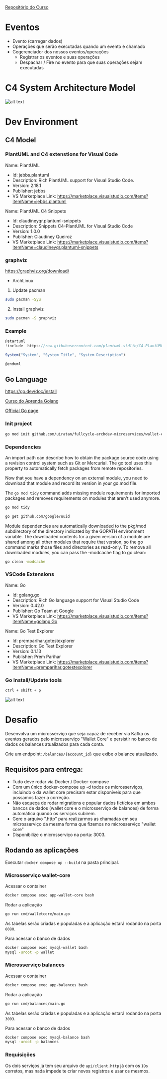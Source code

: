 [Repositório do Curso](https://github.com/devfullcycle/fc-eda/tree/main)
# Eventos
- Evento (carregar dados)
- Operações que serão executadas quando um evento é chamado
- Gegerenciador dos nossos eventos/operações
  - Registrar os eventos e suas operações
  - Despachar / Fire no evento para que suas operações sejam executadas


# C4 System Architecture Model

![alt text](image.png)

# Dev Environment

## C4 Model

### PlantUML and C4 extenstions for Visual Code
Name: PlantUML
- Id: jebbs.plantuml
- Description: Rich PlantUML support for Visual Studio Code.
- Version: 2.18.1
- Publisher: jebbs
- VS Marketplace Link: https://marketplace.visualstudio.com/items?itemName=jebbs.plantuml


 Name: PlantUML C4 Snippets
- Id: claudineyqr.plantuml-snippets
- Description: Snippets C4-PlantUML for Visual Studio Code
- Version: 1.0.0
- Publisher: Claudiney Queiroz
- VS Marketplace Link: https://marketplace.visualstudio.com/items?itemName=claudineyqr.plantuml-snippets

### graphviz
https://graphviz.org/download/

* ArchLinux
1. Update pacman
```zsh
sudo pacman -Syu
```

2. Install graphviz
```zsh
sudo pacman -S graphviz
```

### Example
```js
@startuml
!include  https://raw.githubusercontent.com/plantuml-stdlib/C4-PlantUML/master/C4_Container.puml

System("System", "System Title", "System Description")

@enduml
```

## Go Language
https://go.dev/doc/install

[Curso do Aprenda Golang](https://www.youtube.com/watch?v=bOlnyWOjVIo&list=PLHPgIIn9ls6-1l7h8RUClMKPHi4NoKeQF)

[Official Go page](https://go.dev/doc/code)

### Init project
```sh
go mod init github.com/uiratan/fullcycle-archdev-microservices/wallet-core
```

### Dependencies

An import path can describe how to obtain the package source code using a revision control system such as Git or Mercurial. The go tool uses this property to automatically fetch packages from remote repositories.

Now that you have a dependency on an external module, you need to download that module and record its version in your go.mod file. 

The `go mod tidy` command adds missing module requirements for imported packages and removes requirements on modules that aren't used anymore.

```sh
go mod tidy
```

```sh
go get github.com/google/uuid
```

Module dependencies are automatically downloaded to the pkg/mod subdirectory of the directory indicated by the GOPATH environment variable. The downloaded contents for a given version of a module are shared among all other modules that require that version, so the go command marks those files and directories as read-only. To remove all downloaded modules, you can pass the -modcache flag to go clean:

```sh
go clean -modcache
```

### VSCode Extensions

Name: Go
- Id: golang.go
- Description: Rich Go language support for Visual Studio Code
- Version: 0.42.0
- Publisher: Go Team at Google
- VS Marketplace Link: https://marketplace.visualstudio.com/items?itemName=golang.Go

Name: Go Test Explorer
- Id: premparihar.gotestexplorer
- Description: Go Test Explorer
- Version: 0.1.13
- Publisher: Prem Parihar
- VS Marketplace Link: https://marketplace.visualstudio.com/items?itemName=premparihar.gotestexplorer


### Go Install/Update tools
```
ctrl + shift + p
```

![alt text](image-1.png)


# Desafio
Desenvolva um microsserviço que seja capaz de receber via Kafka os eventos gerados pelo microsserviço "Wallet Core" e persistir no banco de dados os balances atualizados para cada conta.

Crie um endpoint: `/balances/{account_id}` que exibe o balance atualizado.

## Requisitos para entrega:
- Tudo deve rodar via Docker / Docker-compose
- Com um único docker-compose up -d todos os microsserviços, incluindo o da wallet core precisam estar disponíveis para que possamos fazer a correção.
- Não esqueça de rodar migrations e popular dados fictícios em ambos bancos de dados (wallet core e o microsserviço de balances) de forma automática quando os serviços subirem.
- Gere o arquivo ".http" para realizarmos as chamadas em seu microsserviço da mesma forma que fizemos no microsserviço "wallet core"
- Disponibilize o microsserviço na porta: 3003.

## Rodando as aplicações

Executar `docker compose up --build` na pasta principal.

### Microsserviço wallet-core

Acessar o container

```sh
docker compose exec app-wallet-core bash
```

Rodar a aplicação
```sh
go run cmd/walletcore/main.go
```

As tabelas serão criadas e populadas e a aplicação estará rodando na porta `8080`.

Para acessar o banco de dados
```sh
docker compose exec mysql-wallet bash
mysql -uroot -p wallet
```

### Microsserviço balances

Acessar o container

```sh
docker compose exec app-balances bash
```

Rodar a aplicação
```sh
go run cmd/balances/main.go
```

As tabelas serão criadas e populadas e a aplicação estará rodando na porta `3003`.

Para acessar o banco de dados
```sh
docker compose exec mysql-balance bash
mysql -uroot -p balances
```

### Requisições
Os dois serviços já tem seu arquivo de `api/client.http` já com os `IDs` corretos, mas nada impede te criar novos registros e usar os mesmos.

